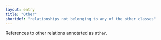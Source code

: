 ```yaml
---
layout: entry
title: "Other"
shortdef: "relationships not belonging to any of the other classes"
---
```


References to other relations annotated as `Other`.
